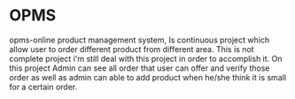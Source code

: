# OPMS
opms-online product management system, Is continuous project  which allow user to order different product from different area. This is not complete project i'm still deal with this project in order to accomplish it.
On this project Admin can see all order that user can offer and verify those order as well as admin can able to add product when he/she think it is small for a certain order.
